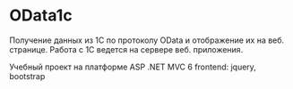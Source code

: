 # OData1c

Получение данных из 1С по протоколу OData и отображение их на веб. странице.
Работа с 1С ведется на сервере веб. приложения.

Учебный проект на платформе ASP .NET MVC 6 
frontend: jquery, bootstrap
